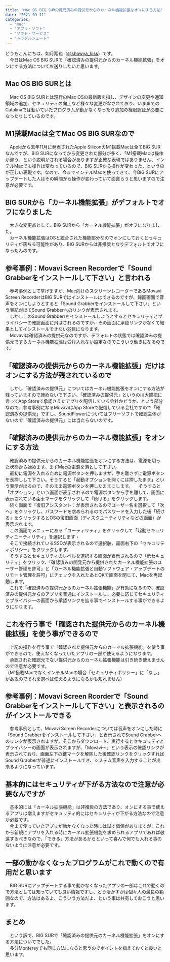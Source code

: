 ```yaml
---
title: "Mac OS BIG SURの確認済みの提供元からのカーネル機能拡張をオンにする方法"
date: "2021-09-11"
categories: 
  - "mac"
  - "アプリ・ソフト"
  - "ソフト・サービス"
  - "トラブルシュート"
---
```


どうもこんにちは、如月翔也（[@showya\_kiss](http://twitter.com/showya_kiss)）です。  
　今日はMac OS BIG SURで「確認済みの提供元からのカーネル機能拡張」をオンにする方法についてお送りしたいと思います。  

## Mac OS BIG SURとは

　Mac OS BIG SURとは現行のMac OSの最新版を指し、デザインの変更や通知領域の追加、セキュリティの向上など様々な変更がなされており、いままでのCatalinaでは動いていたプログラムが動かなくなったり追加の権限認証が必要になったりしているのです。  

## M1搭載Macは全てMac OS BIG SURなので

　Appleから去年11月に発表されたApple SiliconのM1搭載Macは全てBIG SURなんですが、BIG SURになってから変更された部分が多く、「M1搭載Macは操作が違う」という説明がされる場合がありますが正確な表現ではありません、インテルMacでも操作は変わっているので、BIG SURから操作が変わった、というのが正しい表現です。なので、今までインテルMacを使ってきて、今BIG SURにアップデートした人はその瞬間から操作が変わっていて面食らうと思いますので注意が必要です。  

## BIG SURから「カーネル機能拡張」がデフォルトでオフになりました

　大きな変更点として、BIG SURから「カーネル機能拡張」がオフになりました。  
　カーネル機能拡張はOSと統合された機能部分なのでオンにしておくとセキュリティが落ちる可能性があり、BIG SURからは非推奨となりデフォルトでオフになったんのです。  

## 参考事例：Movavi Screen Recorderで「Sound Grabberをインストールして下さい」と言われる

　参考事例として挙げますが、Mac向けのスクリーンレコーダーであるMovavi Screen RecorderはBIG SURではインストールはできるのですが、録画画面で音声をオンにしようとすると「Sound Grabberをインストールして下さい」という表記が出てSound Grabberへのリンクが表示されます。  
　しかしこのSound Grabberrをインストールしようとするとセキュリティとプライバシーの確認画面に飛ばされるのですが、その画面に承認リンクがなくて結果としてインストールできない羽目になります。  
　Movaviは確認済みの提供元なのですが、デフォルトの状態では確認済みの提供元ですらカーネル機能拡張は受け入れない設定なのでこういう動きになるのです。  

## 「確認済みの提供元からのカーネル機能拡張」だけはオンにする方法が残されているので

　しかし「確認済みの提供元」についてはカーネル機能拡張をオンにする方法が残っていますので諦めないで下さい。「確認済みの提供元」というのは大雑把に言ってApp Storeで承認さえたアプリを配信している会社かどうか、という部分なので、参考事例になるMovaviはApp Storeで配信している会社ですので「確認済みの提供元」ですし、SoundFlowerについてはフリーソフトで確認主体がないので「確認済みの提供元」には当たらないのです。  

## 「確認済みの提供元からのカーネル機能拡張」をオンにする方法

　確認済みの提供元からのカーネル機能拡張をオンにする方法は、電源を切った状態から始めます。まずMacの電源を落として下さい。  
　最初に電源を入れるために電源ボタンを押しますが、手を離さずに電源ボタンを長押しして下さい。そうすると「起動オプションを開くには押したまま」という表示が出るので、そのまま電源ボタンを押したままにします。 　そうすると「オプション」という画面が表示されるので電源ボタンから手を離して、画面に表示されている歯車マークをクリックして「続ける」をクリックします。  
　続く画面で「復旧アシスタント：が表示されるのでユーザー名を選択して「次へ」をクリックし、パスワードを求められるのでパスワードを入力した後「続ける」をクリックするとOSの復旧画面（ディスクユーティリティなどの画面）が表示されます。  
　この画面でメニューにある「ユーティリティ」をクリックして「起動セキュリティユーティリティ」を選択します・  
　そこで接続されているSSDが表示されるので選択肢、画面右下の「セキュリティポリシー」をクリックします。  
　そうするとセキュリティのレベルを選択する画面が表示されるので「低セキュリティ」をクリック、「確認済みの開発元から提供されたカーネル機能拡張のユーザー管理を許可」と「カーネル機能拡張と自動ソフトウェア・アップデートのリモート管理を許可」にチェックを入れたあとOKで画面を閉じて、Macを再起動します。  
　これで「確認済みの提供元からのカーネル拡張機能」が有効になるので、確認済みの提供元からのアプリを普通にインストールし、必要に応じてセキュリティとプライバシーの画面から承認リンクを辿る事でインストールする事ができるようになります。  

## これを行う事で「確認された提供元からのカーネル機能拡張」を使う事ができるので

　上記の操作を行う事で「確認された提供元からのカーネル拡張機能」を使う事ができるので、使えなくなっていたアプリの一部が使えるようになります。  
　承認された確認元でない提供元からのカーネル拡張機能は引き続き使えませんので注意が必要です。  
（M1搭載MacでなくインテルMacの場合「セキュリティポリシー」に「なし」があるのでそれを選べば使えるようになるかも知れません）  

## 参考事例：Movavi Screen Rcorderで「Sound Grabberをインストールして下さい」と表示されるのがインストールできる

　参考事例として、Movavi Screen Recorderについては音声をオンにした時に「Sound Grabberをインストールして下さい」と表示されてSound Grabberへのリンクが表示されますが、そこからダウンロード、実行するとセキュリティとプライバシーの画面が表示されますが、「Movavi〜」という表示の確認リンクが表示されており、画面左下の鍵マークを解除した後確認リンクをクリックすればSound Grabberが普通にインストールでき、システム音声を入力することが出来るようになっています。  

## 基本的にはセキュリティが下がる方法なので注意が必要なんですが

　基本的には「カーネル拡張機能」は非推奨の方法であり、オンにする事で使えるアプリは増えますがセキュリティ的にはセキュリティが下がる方法なので注意が必要です。  
　今まで使っていたアプリが動かなくなった時には試す価値がありますが、これから新規にアプリを入れる時にカーネル拡張機能を求められるアプリであれば敬遠するべきなので、「できる」方法があるからといって喜んで何でも入れる事のないように注意が必要です。  

## 一部の動かなくなったプログラムがこれで動くので有用だと思います

　BIG SURにアップデートする事で動かなくなったアプリの一部はこれで動くので方法としては知っていても良い情報ですし、どう活かすかは個々人の最良の範囲なので、方法はあるよ、こういう方法だよ、という事は共有しておこうと思います。

## まとめ

　という訳で、BIG SURで「確認済みの提供元のカーネル機能拡張」をオンにする方法についてでした。  
　多分Montereyでも同じ方法になると思うのでポイントを抑えておくと良いと思います。
